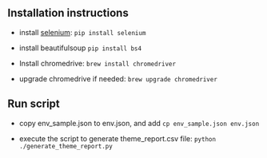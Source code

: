 ## Installation instructions
- install [selenium](https://selenium-python.readthedocs.io/getting-started.html):
    `pip install selenium`

- install beautifulsoup
    `pip install bs4`
    
- Install chromedrive:
    `brew install chromedriver`

- upgrade chromedrive if needed:
    `brew upgrade chromedriver`

## Run script

- copy env_sample.json to env.json, and add 
    `cp env_sample.json env.json`

- execute the script to generate theme_report.csv file:
    `python ./generate_theme_report.py`
